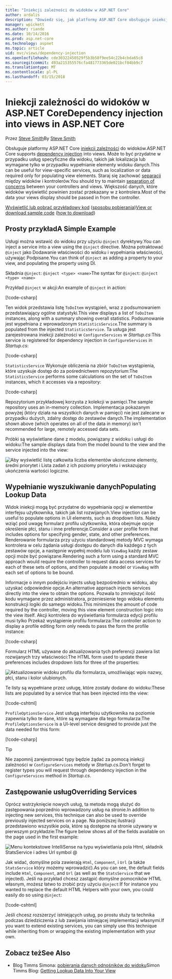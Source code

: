 ```yaml
---
title: "Iniekcji zależności do widoków w ASP.NET Core"
author: ardalis
description: "Dowiedz się, jak platformy ASP.NET Core obsługuje iniekcji zależności do widoków MVC."
manager: wpickett
ms.author: riande
ms.date: 10/14/2016
ms.prod: asp.net-core
ms.technology: aspnet
ms.topic: article
uid: mvc/views/dependency-injection
ms.openlocfilehash: cde30322450529f5b3b58f9ee54c22b4cbda65c8
ms.sourcegitcommit: 493a215355576cfa481773365de021bcf04bb9c7
ms.translationtype: MT
ms.contentlocale: pl-PL
ms.lasthandoff: 03/15/2018
---
```

# <a name="dependency-injection-into-views-in-aspnet-core"></a><span data-ttu-id="59b9a-103">Iniekcji zależności do widoków w ASP.NET Core</span><span class="sxs-lookup"><span data-stu-id="59b9a-103">Dependency injection into views in ASP.NET Core</span></span>

<span data-ttu-id="59b9a-104">Przez [Steve Smith](https://ardalis.com/)</span><span class="sxs-lookup"><span data-stu-id="59b9a-104">By [Steve Smith](https://ardalis.com/)</span></span>

<span data-ttu-id="59b9a-105">Obsługuje platformy ASP.NET Core [iniekcji zależności](xref:fundamentals/dependency-injection) do widoków.</span><span class="sxs-lookup"><span data-stu-id="59b9a-105">ASP.NET Core supports [dependency injection](xref:fundamentals/dependency-injection) into views.</span></span> <span data-ttu-id="59b9a-106">Może to być przydatne w przypadku usług specyficzne dla widoku, takich jak lokalizacja lub wymagane tylko w przypadku wypełnianie elementy widoku danych.</span><span class="sxs-lookup"><span data-stu-id="59b9a-106">This can be useful for view-specific services, such as localization or data required only for populating view elements.</span></span> <span data-ttu-id="59b9a-107">Staraj się zachować [separacji](http://deviq.com/separation-of-concerns/) między widoków i kontrolerów.</span><span class="sxs-lookup"><span data-stu-id="59b9a-107">You should try to maintain [separation of concerns](http://deviq.com/separation-of-concerns/) between your controllers and views.</span></span> <span data-ttu-id="59b9a-108">Większość danych, które widoków wyświetlić powinien zostać przekazany w z kontrolera.</span><span class="sxs-lookup"><span data-stu-id="59b9a-108">Most of the data your views display should be passed in from the controller.</span></span>

<span data-ttu-id="59b9a-109">[Wyświetlić lub pobrać przykładowy kod](https://github.com/aspnet/Docs/tree/master/aspnetcore/mvc/views/dependency-injection/sample) ([sposobu pobierania](xref:tutorials/index#how-to-download-a-sample))</span><span class="sxs-lookup"><span data-stu-id="59b9a-109">[View or download sample code](https://github.com/aspnet/Docs/tree/master/aspnetcore/mvc/views/dependency-injection/sample) ([how to download](xref:tutorials/index#how-to-download-a-sample))</span></span>

## <a name="a-simple-example"></a><span data-ttu-id="59b9a-110">Prosty przykład</span><span class="sxs-lookup"><span data-stu-id="59b9a-110">A Simple Example</span></span>

<span data-ttu-id="59b9a-111">Usługi można wstawić do widoku przy użyciu `@inject` dyrektywy.</span><span class="sxs-lookup"><span data-stu-id="59b9a-111">You can inject a service into a view using the `@inject` directive.</span></span> <span data-ttu-id="59b9a-112">Można potraktować `@inject` jako Dodawanie właściwości do widoku i wypełniania właściwości, używając Podpisane.</span><span class="sxs-lookup"><span data-stu-id="59b9a-112">You can think of `@inject` as adding a property to your view, and populating the property using DI.</span></span>

<span data-ttu-id="59b9a-113">Składnia `@inject`: `@inject <type> <name>`</span><span class="sxs-lookup"><span data-stu-id="59b9a-113">The syntax for `@inject`: `@inject <type> <name>`</span></span>

<span data-ttu-id="59b9a-114">Przykład `@inject` w akcji:</span><span class="sxs-lookup"><span data-stu-id="59b9a-114">An example of `@inject` in action:</span></span>

[!code-csharp[](../../mvc/views/dependency-injection/sample/src/ViewInjectSample/Views/ToDo/Index.cshtml?highlight=4,5,15,16,17)]

<span data-ttu-id="59b9a-115">Ten widok przedstawia listę `ToDoItem` wystąpień, wraz z podsumowaniem przedstawiający ogólne statystyki.</span><span class="sxs-lookup"><span data-stu-id="59b9a-115">This view displays a list of `ToDoItem` instances, along with a summary showing overall statistics.</span></span> <span data-ttu-id="59b9a-116">Podsumowanie jest wypełniana z wprowadzonym `StatisticsService`.</span><span class="sxs-lookup"><span data-stu-id="59b9a-116">The summary is populated from the injected `StatisticsService`.</span></span> <span data-ttu-id="59b9a-117">Ta usługa jest zarejestrowana iniekcji zależności w `ConfigureServices` w *Startup.cs*:</span><span class="sxs-lookup"><span data-stu-id="59b9a-117">This service is registered for dependency injection in `ConfigureServices` in *Startup.cs*:</span></span>

[!code-csharp[](../../mvc/views/dependency-injection/sample/src/ViewInjectSample/Startup.cs?highlight=6,7&range=15-22)]

<span data-ttu-id="59b9a-118">`StatisticsService` Wykonuje obliczenia na zbiór `ToDoItem` wystąpienia, które uzyskuje dostęp do za pośrednictwem repozytorium:</span><span class="sxs-lookup"><span data-stu-id="59b9a-118">The `StatisticsService` performs some calculations on the set of `ToDoItem` instances, which it accesses via a repository:</span></span>

[!code-csharp[](../../mvc/views/dependency-injection/sample/src/ViewInjectSample/Model/Services/StatisticsService.cs?highlight=15,20,26)]

<span data-ttu-id="59b9a-119">Repozytorium przykładowej korzysta z kolekcji w pamięci.</span><span class="sxs-lookup"><span data-stu-id="59b9a-119">The sample repository uses an in-memory collection.</span></span> <span data-ttu-id="59b9a-120">Implementacja pokazanym powyżej (który działa na wszystkich danych w pamięci) nie jest zalecane w przypadku dużych, zdalny dostęp do zestawów danych.</span><span class="sxs-lookup"><span data-stu-id="59b9a-120">The implementation shown above (which operates on all of the data in memory) isn't recommended for large, remotely accessed data sets.</span></span>

<span data-ttu-id="59b9a-121">Próbki są wyświetlane dane z modelu, powiązany z widoku i usługi do widoku:</span><span class="sxs-lookup"><span data-stu-id="59b9a-121">The sample displays data from the model bound to the view and the service injected into the view:</span></span>

![Aby wyświetlić listę całkowita liczba elementów ukończone elementy, średni priorytet i Lista zadań z ich poziomy priorytetu i wskazujący ukończenia wartości logiczne.](dependency-injection/_static/screenshot.png)

## <a name="populating-lookup-data"></a><span data-ttu-id="59b9a-123">Wypełnianie wyszukiwanie danych</span><span class="sxs-lookup"><span data-stu-id="59b9a-123">Populating Lookup Data</span></span>

<span data-ttu-id="59b9a-124">Widok iniekcji mogą być przydatne do wypełniania opcji w elementów interfejsu użytkownika, takich jak list rozwijanych.</span><span class="sxs-lookup"><span data-stu-id="59b9a-124">View injection can be useful to populate options in UI elements, such as dropdown lists.</span></span> <span data-ttu-id="59b9a-125">Należy wziąć pod uwagę formularz profilu użytkownika, która obejmuje opcje określenie płci, stanu i inne preferencje.</span><span class="sxs-lookup"><span data-stu-id="59b9a-125">Consider a user profile form that includes options for specifying gender, state, and other preferences.</span></span> <span data-ttu-id="59b9a-126">Renderowanie formularza przy użyciu standardowej metody MVC wymaga kontrolera w celu żądania usługi dostępu do danych dla każdego z tych zestawów opcje, a następnie wypełnij modelu lub `ViewBag` każdy zestaw opcji może być powiązane.</span><span class="sxs-lookup"><span data-stu-id="59b9a-126">Rendering such a form using a standard MVC approach would require the controller to request data access services for each of these sets of options, and then populate a model or `ViewBag` with each set of options to be bound.</span></span>

<span data-ttu-id="59b9a-127">Informacje o innym podejściu injects usług bezpośrednio w widoku, aby uzyskać odpowiednie opcje.</span><span class="sxs-lookup"><span data-stu-id="59b9a-127">An alternative approach injects services directly into the view to obtain the options.</span></span> <span data-ttu-id="59b9a-128">Pozwala to zmniejszyć ilość kodu wymagane przez administratora, przeniesienie tego widoku elementu konstrukcji logiki do samego widoku.</span><span class="sxs-lookup"><span data-stu-id="59b9a-128">This minimizes the amount of code required by the controller, moving this view element construction logic into the view itself.</span></span> <span data-ttu-id="59b9a-129">Akcji kontrolera do wyświetlania formularza edycji profilu musi tylko Przekaż wystąpienie profilu formularza:</span><span class="sxs-lookup"><span data-stu-id="59b9a-129">The controller action to display a profile editing form only needs to pass the form the profile instance:</span></span>

[!code-csharp[](../../mvc/views/dependency-injection/sample/src/ViewInjectSample/Controllers/ProfileController.cs?highlight=9,19)]

<span data-ttu-id="59b9a-130">Formularz HTML używane do aktualizowania tych preferencji zawiera list rozwijanych trzy właściwości:</span><span class="sxs-lookup"><span data-stu-id="59b9a-130">The HTML form used to update these preferences includes dropdown lists for three of the properties:</span></span>

![Aktualizowanie widoku profilu dla formularza, umożliwiając wpis nazwy, płci, stanu i kolor ulubionych.](dependency-injection/_static/updateprofile.png)

<span data-ttu-id="59b9a-132">Te listy są wypełniane przez usługę, które zostały dodane do widoku:</span><span class="sxs-lookup"><span data-stu-id="59b9a-132">These lists are populated by a service that has been injected into the view:</span></span>

[!code-cshtml[](../../mvc/views/dependency-injection/sample/src/ViewInjectSample/Views/Profile/Index.cshtml?highlight=4,16,17,21,22,26,27)]

<span data-ttu-id="59b9a-133">`ProfileOptionsService` Jest usługą interfejsu użytkownika na poziomie zapewnia tylko te dane, które są wymagane dla tego formularza:</span><span class="sxs-lookup"><span data-stu-id="59b9a-133">The `ProfileOptionsService` is a UI-level service designed to provide just the data needed for this form:</span></span>

[!code-csharp[](../../mvc/views/dependency-injection/sample/src/ViewInjectSample/Model/Services/ProfileOptionsService.cs?highlight=7,13,24)]

>[!TIP]
> <span data-ttu-id="59b9a-134">Nie zapomnij zarejestrować typy będzie żądać za pomocą iniekcji zależności w `ConfigureServices` metody w *Startup.cs*.</span><span class="sxs-lookup"><span data-stu-id="59b9a-134">Don't forget to register types you will request through dependency injection in the  `ConfigureServices` method in *Startup.cs*.</span></span>

## <a name="overriding-services"></a><span data-ttu-id="59b9a-135">Zastępowanie usług</span><span class="sxs-lookup"><span data-stu-id="59b9a-135">Overriding Services</span></span>

<span data-ttu-id="59b9a-136">Oprócz wstrzyknięcie nowych usług, ta metoda mogą służyć do zastępowania poprzednio wprowadzony usług na stronie.</span><span class="sxs-lookup"><span data-stu-id="59b9a-136">In addition to injecting new services, this technique can also be used to override previously injected services on a page.</span></span> <span data-ttu-id="59b9a-137">Na poniższej ilustracji przedstawiono wszystkie pola, które są dostępne na stronie używany w pierwszym przykładzie:</span><span class="sxs-lookup"><span data-stu-id="59b9a-137">The figure below shows all of the fields available on the page used in the first example:</span></span>

![Menu kontekstowe IntelliSense na typu wyświetlania pola Html, składnik StatsService i adres Url symbol @](dependency-injection/_static/razor-fields.png)

<span data-ttu-id="59b9a-139">Jak widać, domyślne pola zawierają `Html`, `Component`, i `Url` (a także `StatsService` który możemy wprowadzić).</span><span class="sxs-lookup"><span data-stu-id="59b9a-139">As you can see, the default fields include `Html`, `Component`, and `Url` (as well as the `StatsService` that we injected).</span></span> <span data-ttu-id="59b9a-140">Jeśli na przykład chcesz zastąpić domyślne pomocników HTML własnym, możesz łatwo to zrobić przy użyciu `@inject`:</span><span class="sxs-lookup"><span data-stu-id="59b9a-140">If for instance you wanted to replace the default HTML Helpers with your own, you could easily do so using `@inject`:</span></span>

[!code-cshtml[](../../mvc/views/dependency-injection/sample/src/ViewInjectSample/Views/Helper/Index.cshtml?highlight=3,11)]

<span data-ttu-id="59b9a-141">Jeśli chcesz rozszerzyć istniejących usług, po prostu służy ta technika podczas dziedziczenia z lub zawijania istniejącej implementacji własnymi.</span><span class="sxs-lookup"><span data-stu-id="59b9a-141">If you want to extend existing services, you can simply use this technique while inheriting from or wrapping the existing implementation with your own.</span></span>

## <a name="see-also"></a><span data-ttu-id="59b9a-142">Zobacz też</span><span class="sxs-lookup"><span data-stu-id="59b9a-142">See Also</span></span>

* <span data-ttu-id="59b9a-143">Blog Timms Simona: [pobierania danych odnośników do widoku](http://blog.simontimms.com/2015/06/09/getting-lookup-data-into-you-view/)</span><span class="sxs-lookup"><span data-stu-id="59b9a-143">Simon Timms Blog: [Getting Lookup Data Into Your View](http://blog.simontimms.com/2015/06/09/getting-lookup-data-into-you-view/)</span></span>
